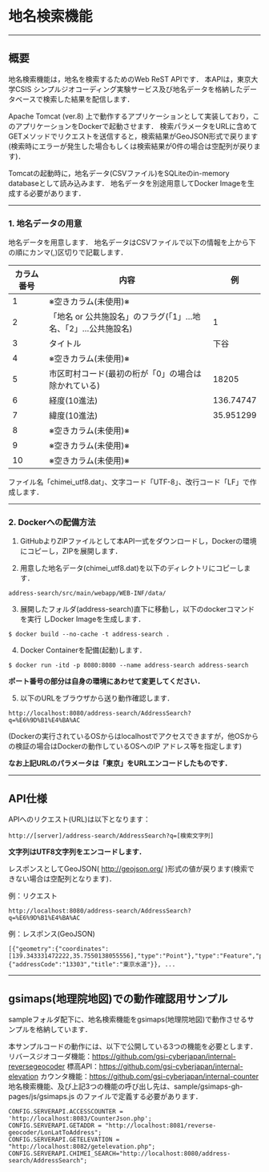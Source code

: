 # 地名検索機能

----
## 概要

地名検索機能は，地名を検索するためのWeb ReST APIです．
本APIは，東京大学CSIS シンプルジオコーディング実験サービス及び地名データを格納したデータベースで検索した結果を配信します．

Apache Tomcat (ver.8) 上で動作するアプリケーションとして実装しており，このアプリケーションをDockerで起動させます．
検索パラメータをURLに含めてGETメソッドでリクエストを送信すると，検索結果がGeoJSON形式で戻ります(検索時にエラーが発生した場合もしくは検索結果が0件の場合は空配列が戻ります)．

Tomcatの起動時に，地名データ(CSVファイル)をSQLiteのin-memory databaseとして読み込みます．
地名データを別途用意してDocker Imageを生成する必要があります．


----
### 1. 地名データの用意

地名データを用意します．
地名データはCSVファイルで以下の情報を上から下の順にカンマ(,)区切りで記載します．

カラム番号  |  内容 | 例
---- | ---- | ----
1  |※空きカラム(未使用)※|
2  |「地名 or 公共施設名」のフラグ(「1」…地名、「2」…公共施設名)|1
3  |タイトル|下谷
4  |※空きカラム(未使用)※|
5  |市区町村コード(最初の桁が「0」の場合は除かれている)|18205
6  |経度(10進法)|136.74747
7  |緯度(10進法)|35.951299
8  |※空きカラム(未使用)※|
9  |※空きカラム(未使用)※|
10  |※空きカラム(未使用)※|

ファイル名「chimei_utf8.dat」、文字コード「UTF-8」、改行コード「LF」で作成します．

----
### 2. Dockerへの配備方法

1. GitHubよりZIPファイルとして本API一式をダウンロードし，Dockerの環境にコピーし，ZIPを展開します．

2. 用意した地名データ(chimei_utf8.dat)を以下のディレクトリにコピーします．
```
address-search/src/main/webapp/WEB-INF/data/
```

3. 展開したフォルダ(address-search)直下に移動し，以下のdockerコマンドを実行
しDocker Imageを生成します．
```
$ docker build --no-cache -t address-search .
```

4. Docker Containerを配備(起動)します．
```
$ docker run -itd -p 8080:8080 --name address-search address-search
```
**ポート番号の部分は自身の環境にあわせて変更してください．**

5. 以下のURLをブラウザから送り動作確認します．
```
http://localhost:8080/address-search/AddressSearch?q=%E6%9D%B1%E4%BA%AC
```
(Dockerの実行されているOSからはlocalhostでアクセスできますが，他OSからの検証の場合はDockerの動作しているOSへのIP アドレス等を指定します)

 **なお上記URLのパラメータは「東京」をURLエンコードしたものです．**



----
## API仕様

APIへのリクエスト(URL)は以下となります：
```
http://[server]/address-search/AddressSearch?q=[検索文字列]
```
**文字列はUTF8文字列をエンコードします．**

レスポンスとしてGeoJSON( http://geojson.org/ )形式の値が戻ります(検索できない場合は空配列となります)．

例：リクエスト

```
http://localhost:8080/address-search/AddressSearch?q=%E6%9D%B1%E4%BA%AC
```

例：レスポンス(GeoJSON)

```
[{"geometry":{"coordinates":[139.343331472222,35.7550138055556],"type":"Point"},"type":"Feature","properties":{"addressCode":"13303","title":"東京水道"}}, ...
```


----
## gsimaps(地理院地図)での動作確認用サンプル
sampleフォルダ配下に、地名検索機能をgsimaps(地理院地図)で動作させるサンプルを格納しています．

本サンプルコードの動作には、以下で公開している3つの機能を必要とします．
 リバースジオコーダ機能：https://github.com/gsi-cyberjapan/internal-reversegeocoder
 標高API：https://github.com/gsi-cyberjapan/internal-elevation
 カウンタ機能：https://github.com/gsi-cyberjapan/internal-counter
地名検索機能、及び上記3つの機能の呼び出し先は、sample/gsimaps-gh-pages/js/gsimaps.js のファイルで定義する必要があります．
```
CONFIG.SERVERAPI.ACCESSCOUNTER = 'http://localhost:8083/CounterJson.php';
CONFIG.SERVERAPI.GETADDR = "http://localhost:8081/reverse-geocoder/LonLatToAddress";
CONFIG.SERVERAPI.GETELEVATION = "http://localhost:8082/getelevation.php";
CONFIG.SERVERAPI.CHIMEI_SEARCH="http://localhost:8080/address-search/AddressSearch";
```
